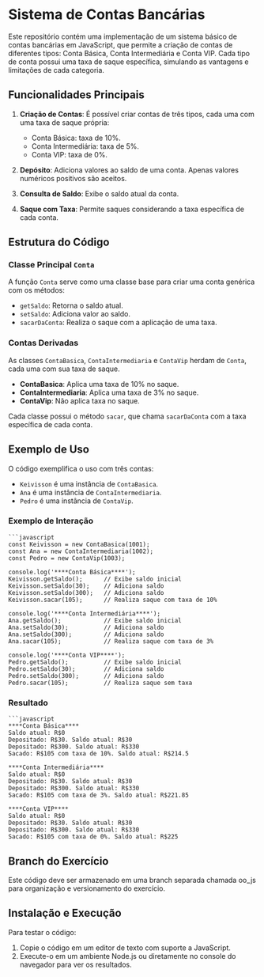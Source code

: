 # Sistema de Contas Bancárias

Este repositório contém uma implementação de um sistema básico de contas bancárias em JavaScript, que permite a criação de contas de diferentes tipos: Conta Básica, Conta Intermediária e Conta VIP. Cada tipo de conta possui uma taxa de saque específica, simulando as vantagens e limitações de cada categoria.

## Funcionalidades Principais

1. **Criação de Contas**: É possível criar contas de três tipos, cada uma com uma taxa de saque própria:
   - Conta Básica: taxa de 10%.
   - Conta Intermediária: taxa de 5%.
   - Conta VIP: taxa de 0%.

2. **Depósito**: Adiciona valores ao saldo de uma conta. Apenas valores numéricos positivos são aceitos.

3. **Consulta de Saldo**: Exibe o saldo atual da conta.

4. **Saque com Taxa**: Permite saques considerando a taxa específica de cada conta.

## Estrutura do Código

### Classe Principal `Conta`

A função `Conta` serve como uma classe base para criar uma conta genérica com os métodos:
- `getSaldo`: Retorna o saldo atual.
- `setSaldo`: Adiciona valor ao saldo.
- `sacarDaConta`: Realiza o saque com a aplicação de uma taxa.

### Contas Derivadas

As classes `ContaBasica`, `ContaIntermediaria` e `ContaVip` herdam de `Conta`, cada uma com sua taxa de saque.

- **ContaBasica**: Aplica uma taxa de 10% no saque.
- **ContaIntermediaria**: Aplica uma taxa de 3% no saque.
- **ContaVip**: Não aplica taxa no saque.

Cada classe possui o método `sacar`, que chama `sacarDaConta` com a taxa específica de cada conta.

## Exemplo de Uso

O código exemplifica o uso com três contas:
- `Keivisson` é uma instância de `ContaBasica`.
- `Ana` é uma instância de `ContaIntermediaria`.
- `Pedro` é uma instância de `ContaVip`.

### Exemplo de Interação

    ```javascript
    const Keivisson = new ContaBasica(1001);
    const Ana = new ContaIntermediaria(1002);
    const Pedro = new ContaVip(1003);

    console.log('****Conta Básica****');
    Keivisson.getSaldo();      // Exibe saldo inicial
    Keivisson.setSaldo(30);    // Adiciona saldo
    Keivisson.setSaldo(300);   // Adiciona saldo
    Keivisson.sacar(105);      // Realiza saque com taxa de 10%

    console.log('****Conta Intermediária****');
    Ana.getSaldo();            // Exibe saldo inicial
    Ana.setSaldo(30);          // Adiciona saldo
    Ana.setSaldo(300);         // Adiciona saldo
    Ana.sacar(105);            // Realiza saque com taxa de 3%

    console.log('****Conta VIP****');
    Pedro.getSaldo();          // Exibe saldo inicial
    Pedro.setSaldo(30);        // Adiciona saldo
    Pedro.setSaldo(300);       // Adiciona saldo
    Pedro.sacar(105);          // Realiza saque sem taxa

### Resultado
    ```javascript
    ****Conta Básica****
    Saldo atual: R$0
    Depositado: R$30. Saldo atual: R$30
    Depositado: R$300. Saldo atual: R$330
    Sacado: R$105 com taxa de 10%. Saldo atual: R$214.5

    ****Conta Intermediária****
    Saldo atual: R$0
    Depositado: R$30. Saldo atual: R$30
    Depositado: R$300. Saldo atual: R$330
    Sacado: R$105 com taxa de 3%. Saldo atual: R$221.85

    ****Conta VIP****
    Saldo atual: R$0
    Depositado: R$30. Saldo atual: R$30
    Depositado: R$300. Saldo atual: R$330
    Sacado: R$105 com taxa de 0%. Saldo atual: R$225

## Branch do Exercício

Este código deve ser armazenado em uma branch separada chamada oo_js para organização e versionamento do exercício.

## Instalação e Execução

Para testar o código:

1. Copie o código em um editor de texto com suporte a JavaScript.
2. Execute-o em um ambiente Node.js ou diretamente no console do navegador para ver os resultados.